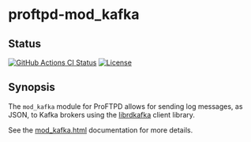 proftpd-mod_kafka
=================

Status
------
[![GitHub Actions CI Status](https://github.com/Castaglia/proftpd-mod_kafka/actions/workflows/ci.yml/badge.svg?branch=master)](https://github.com/Castaglia/proftpd-mod_kafka/actions/workflows/ci.yml)
[![License](https://img.shields.io/badge/license-GPL-brightgreen.svg)](https://img.shields.io/badge/license-GPL-brightgreen.svg)


Synopsis
--------

The `mod_kafka` module for ProFTPD allows for sending log messages, as JSON,
to Kafka brokers using the [librdkafka](https://github.com/edenhill/librdkafka)
client library.

See the [mod_kafka.html](https://htmlpreview.github.io/?https://github.com/Castaglia/proftpd-mod_kafka/blob/master/mod_kafka.html) documentation for more details.
